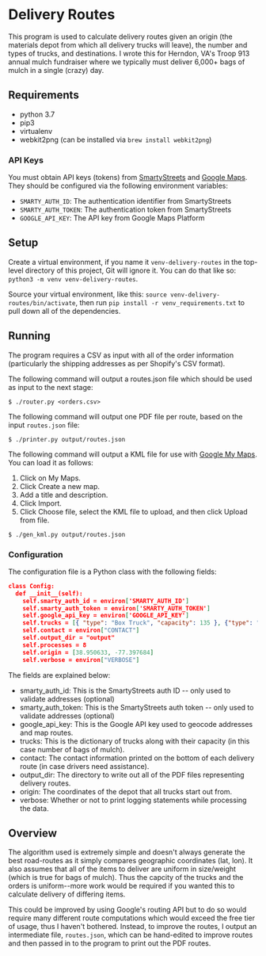 # Delivery Routes

This program is used to calculate delivery routes given an origin (the materials depot from which all delivery trucks will leave), the number and types of trucks, and destinations. I wrote this for Herndon, VA's Troop 913 annual mulch fundraiser where we typically must deliver 6,000+ bags of mulch in a single (crazy) day.

## Requirements

* python 3.7
* pip3
* virtualenv
* webkit2png (can be installed via ```brew install webkit2png```)

### API Keys

You must obtain API keys (tokens) from [SmartyStreets](https://smartystreets.com/) and [Google Maps](https://cloud.google.com/maps-platform/maps/). They should be configured via the following environment variables:

* ```SMARTY_AUTH_ID```: The authentication identifier from SmartyStreets
* ```SMARTY_AUTH_TOKEN```: The authentication token from SmartyStreets
* ```GOOGLE_API_KEY```: The API key from Google Maps Platform

## Setup

Create a virtual environment, if you name it ```venv-delivery-routes``` in the top-level directory of this project, Git will ignore it. You can do that like so: ```python3 -m venv venv-delivery-routes```.

Source your virtual environment, like this: ```source venv-delivery-routes/bin/activate```, then run ```pip install -r venv_requirements.txt``` to pull down all of the dependencies.

## Running

The program requires a CSV as input with all of the order information (particularly the shipping addresses as per Shopify's CSV format).

The following command will output a routes.json file which should be used as input to the next stage:

```shell
$ ./router.py <orders.csv>
```

The following command will output one PDF file per route, based on the input ```routes.json``` file:

```shell
$ ./printer.py output/routes.json
```

The following command will output a KML file for use with [Google My Maps](https://www.google.com/maps/). You can load it as follows:
1. Click on My Maps.
2. Click Create a new map.
3. Add a title and description.
4. Click Import.
5. Click Choose file, select the KML file to upload, and then click Upload from file.

```shell
$ ./gen_kml.py output/routes.json
```

### Configuration

The configuration file is a Python class with the following fields:

```json
class Config:
  def __init__(self):
    self.smarty_auth_id = environ['SMARTY_AUTH_ID']
    self.smarty_auth_token = environ['SMARTY_AUTH_TOKEN']
    self.google_api_key = environ['GOOGLE_API_KEY']
    self.trucks = [{ "type": "Box Truck", "capacity": 135 }, {"type": "26' Flatbed", "capacity": 315 }]
    self.contact = environ["CONTACT"]
    self.output_dir = "output"
    self.processes = 8
    self.origin = [38.950633, -77.397684]
    self.verbose = environ["VERBOSE"]
```

The fields are explained below:
* smarty_auth_id: This is the SmartyStreets auth ID -- only used to validate addresses (optional)
* smarty_auth_token: This is the SmartyStreets auth token -- only used to validate addresses (optional)
* google_api_key: This is the Google API key used to geocode addresses and map routes.
* trucks: This is the dictionary of trucks along with their capacity (in this case number of bags of mulch).
* contact: The contact information printed on the bottom of each delivery route (in case drivers need assistance).
* output_dir: The directory to write out all of the PDF files representing delivery routes.
* origin: The coordinates of the depot that all trucks start out from.
* verbose: Whether or not to print logging statements while processing the data.

## Overview

The algorithm used is extremely simple and doesn't always generate the best road-routes as it simply compares geographic coordinates (lat, lon). It also assumes that all of the items to deliver are uniform in size/weight (which is true for bags of mulch). Thus the capcity of the trucks and the orders is uniform--more work would be required if you wanted this to calculate delivery of differing items. 

This could be improved by using Google's routing API but to do so would require many different route computations which would exceed the free tier of usage, thus I haven't bothered. Instead, to improve the routes, I output an intermediate file, ```routes.json```, which can be hand-edited to improve routes and then passed in to the program to print out the PDF routes.
